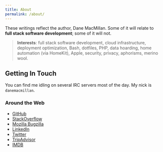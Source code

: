 ```yaml
---
title: About
permalink: /about/
---
```


These writings reflect the author, Dane MacMillan. Some of it will relate 
to **full stack software development**; some of it will not.

> **Interests**: full stack software development, cloud infrastructure, deployment optimization, Bash, dotfiles, PHP, data hoarding, home automation (via HomeKit), Apple, security, privacy, aphorisms, merino wool.

## Getting In Touch

You can find me idling on several IRC servers most of the day. My nick is `danemacmillan`.

### Around the Web

- [GitHub](https://github.com/danemacmillan)
- [StackOverflow](https://stackoverflow.com/users/2973534/danemacmillan)
- [Mozilla Bugzilla](https://bugzilla.mozilla.org/user_profile?user_id=471851)
- [LinkedIn](http://ca.linkedin.com/in/danemacmillan)
- [Twitter](https://twitter.com/dane_macmillan)
- [TripAdvisor](http://www.tripadvisor.ca/members/danemacmillan)
- [IMDB](http://www.imdb.com/user/ur25031098/)
